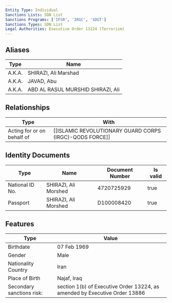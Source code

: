 ```yaml
---
Entity Type: Individual
Sanctions Lists: SDN List
Sanctions Programs: ['IFSR', 'IRGC', 'SDGT']
Sanctions Types: SDN List
Legal Authorities: Executive Order 13224 (Terrorism)
---
```


## Aliases
| Type  | Name      | 
|-------|-----------|
| A.K.A. | SHIRAZI, Ali Marshad |
| A.K.A. | JAVAD, Abu |
| A.K.A. | ABD AL RASUL MURSHID SHIRAZI, Ali |

## Relationships
| Type  | With      | 
|-------|-----------|
| Acting for or on behalf of | [[ISLAMIC REVOLUTIONARY GUARD CORPS (IRGC)-QODS FORCE]] |

## Identity Documents
| Type  | Name      | Document Number | Is valid |
|-------|-----------|-----------------|----------|
| National ID No. | SHIRAZI, Ali Morshed | 4720725929 | true |
| Passport | SHIRAZI, Ali Morshed | D100008420 | true |

## Features
| Type  | Value      |
|-------|------------|
| Birthdate | 07 Feb 1969 |
| Gender | Male |
| Nationality Country | Iran |
| Place of Birth | Najaf, Iraq |
| Secondary sanctions risk: | section 1(b) of Executive Order 13224, as amended by Executive Order 13886 |
